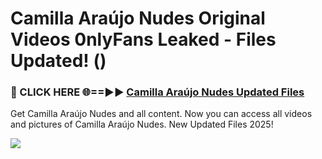 # Camilla Araújo Nudes Original Videos 0nlyFans Leaked - Files Updated! ()

<h3>🔴 CLICK HERE 🌐==►► <a href="https://tinyurl.com/2p9ay9w9" rel="nofollow">Camilla Araújo Nudes Updated Files</a></h3>

Get Camilla Araújo Nudes and all content. Now you can access all videos and pictures of Camilla Araújo Nudes. New Updated Files 2025!

[![](https://i.imgur.com/KQgVmj3.gif)](https://tinyurl.com/2p9ay9w9)
